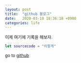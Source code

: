 ```yaml
---
layout: post
title:  "github 블로그"
date:   2020-03-10 18:36:18 +0900
categories: life
---
```

이제 여기에 기록을 해보자.

```swift
let sourcecode = "이렇게"
```

go to [github] 

[github]: https://github.com/path0509
